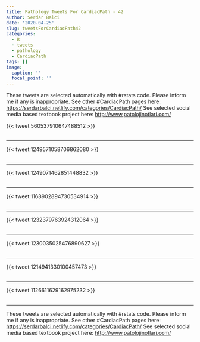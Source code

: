 ```yaml
---
title: Pathology Tweets For CardiacPath - 42
author: Serdar Balci
date: '2020-04-25'
slug: tweetsForCardiacPath42
categories:
  - R
  - tweets
  - pathology
  - CardiacPath
tags: []
image:
  caption: ''
  focal_point: ''
---
```



These tweets are selected automatically with #rstats code. Please inform me if any is inappropriate.
See other #CardiacPath pages here: https://serdarbalci.netlify.com/categories/CardiacPath/ 
See selected social media based textbook project here: http://www.patolojinotlari.com/

{{< tweet 560537910647488512 >}}
<br>
<br>
<hr>
{{< tweet 1249571058706862080 >}}
<br>
<br>
<hr>
{{< tweet 1249071462851448832 >}}
<br>
<br>
<hr>
{{< tweet 1168902894730534914 >}}
<br>
<br>
<hr>
{{< tweet 1232379763924312064 >}}
<br>
<br>
<hr>
{{< tweet 1230035025476890627 >}}
<br>
<br>
<hr>
{{< tweet 1214941330100457473 >}}
<br>
<br>
<hr>
{{< tweet 1126611629162975232 >}}
<br>
<br>
<hr>


These tweets are selected automatically with #rstats code. Please inform me if any is inappropriate.
See other #CardiacPath pages here: https://serdarbalci.netlify.com/categories/CardiacPath/ 
See selected social media based textbook project here: http://www.patolojinotlari.com/
